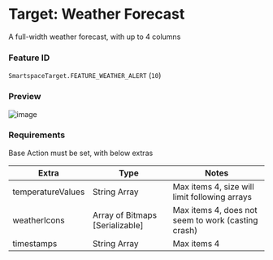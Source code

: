 # Target: Weather Forecast

A full-width weather forecast, with up to 4 columns

### Feature ID

`SmartspaceTarget.FEATURE_WEATHER_ALERT` (`10`)

### Preview

![image](https://user-images.githubusercontent.com/3430869/142783015-18a1faae-de13-4e74-aacf-76e6e7f7c91a.png)

### Requirements

Base Action must be set, with below extras

| Extra | Type | Notes |
| - | - | - |
| temperatureValues | String Array | Max items 4, size will limit following arrays |
| weatherIcons | Array of Bitmaps [Serializable] | Max items 4, does not seem to work (casting crash) |
| timestamps | String Array | Max items 4 |


